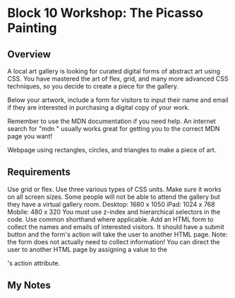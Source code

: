 # Block 10 Workshop: The Picasso Painting

## Overview

A local art gallery is looking for curated digital forms of abstract art using CSS. You have mastered the art of flex, grid, and many more advanced CSS techniques, so you decide to create a piece for the gallery.

Below your artwork, include a form for visitors to input their name and email if they are interested in purchasing a digital copy of your work.

Remember to use the MDN documentation if you need help. An internet search for "mdn <thing you are trying to do>" usually works great for getting you to the correct MDN page you want!

Webpage using rectangles, circles, and triangles to make a piece of art.

## Requirements

Use grid or flex.
Use three various types of CSS units.
Make sure it works on all screen sizes. Some people will not be able to attend the gallery but they have a virtual gallery room.
Desktop: 1680 x 1050
iPad: 1024 x 768
Mobile: 480 x 320
You must use z-index and hierarchical selectors in the code.
Use common shorthand where applicable.
Add an HTML form to collect the names and emails of interested visitors.
It should have a submit button and the form's action will take the user to another HTML page.
Note: the form does not actually need to collect information! You can direct the user to another HTML page by assigning a value to the <form>'s action attribute.

## My Notes
